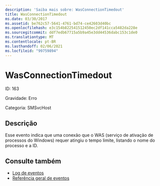 ```yaml
---
description: 'Saiba mais sobre: WasConnectionTimedout'
title: WasConnectionTimedout
ms.date: 03/30/2017
ms.assetid: be762c57-5641-4761-bd74-ce42603d40bc
ms.openlocfilehash: e3c154b822541512450ec2df141cca5482da228e
ms.sourcegitcommit: ddf7edb67715a5b9a45e3dd44536dabc153c1de0
ms.translationtype: MT
ms.contentlocale: pt-BR
ms.lasthandoff: 02/06/2021
ms.locfileid: "99759894"
---
```

# <a name="wasconnectiontimedout"></a>WasConnectionTimedout

ID: 163  
  
 Gravidade: Erro  
  
 Categoria: SMSvcHost  
  
## <a name="description"></a>Descrição  

 Esse evento indica que uma conexão que o WAS (serviço de ativação de processos do Windows) requer atingiu o tempo limite, listando o nome do processo e a ID.  
  
## <a name="see-also"></a>Consulte também

- [Log de eventos](index.md)
- [Referência geral de eventos](events-general-reference.md)
